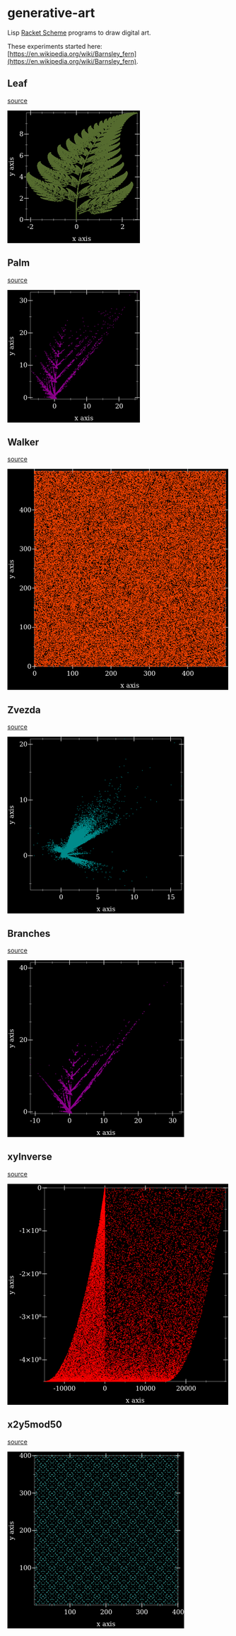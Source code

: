 # generative-art

Lisp [Racket Scheme](https://racket-lang.org/) programs to draw digital art.

These experiments started here: [https://en.wikipedia.org/wiki/Barnsley_fern](https://en.wikipedia.org/wiki/Barnsley_fern).

## Leaf

[source](src/leaf)

![Leaf](src/leaf/leaf.png)

## Palm

[source](src/palm)

![Palm](src/palm/palm.png)

## Walker

[source](src/walker)

![Walker](src/walker/walker.png)

## Zvezda

[source](src/zvezda)

![Zvezda](src/zvezda/zvezda.png)

## Branches

[source](src/branches)

![Branches](src/branches/branches.png)

## xyInverse

[source](src/xyinverse)

![xyInverse](src/xyinverse/xyinverse.png)

## x2y5mod50

[source](src/x2y5mod50)

![xyInverse](src/x2y5mod50/x2y5mod50.png)
